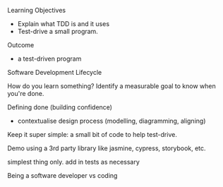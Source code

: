 Learning Objectives
- Explain what TDD is and it uses
- Test-drive a small program.

Outcome
- a test-driven program 

Software Development Lifecycle

How do you learn something? Identify a measurable goal to know when you're done.

Defining done (building confidence)

- contextualise design process (modelling, diagramming, aligning)


Keep it super simple: a small bit of code to help test-drive.

Demo using a 3rd party library like jasmine, cypress, storybook, etc.



simplest thing only. add in tests as necessary

Being a software developer vs coding
